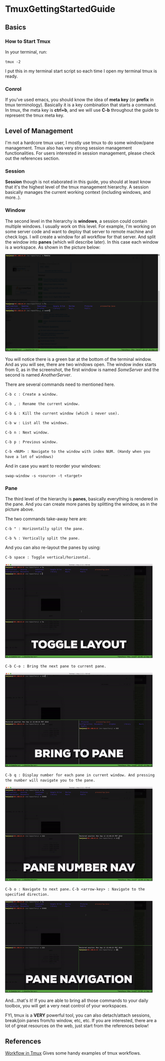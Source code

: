 # TmuxGettingStartedGuide

## Basics

### How to Start Tmux

In your terminal, run:

`tmux -2`

I put this in my terminal start script so each time I open my terminal tmux is ready.

### Conrol

If you've used emacs, you should know the idea of **meta key** (or **prefix** in tmux terminology). Basically it is a key combination that starts a command.
In tmux, the meta key is **ctrl+b**, and we will use **C-b** throughout the guide to represent the tmux meta key.

## Level of Management 

I'm not a hardcore tmux user, I mostly use tmux to do some window/pane management. Tmux also has very strong session management functionalities. For users interested in session management, please check out the references section.

### Session

**Session** though is not elaborated in this guide, you should at least know that it's the highest level of the tmux management hierarchy. A session basically manages the current working context (including windows, and more..).

### Window

The second level in the hierarchy is **windows**, a session could contain multiple windows. I usually work on this level. For example, I'm working on some server code and want to deploy that server to remote machine and check logs. I will create a window for all workflow for that server. And split the window into **panes** (which will describe later). In this case each window is a workspace. As shown in the picture below:

![Workspace](./pics/win1.png)

You will notice there is a green bar at the bottom of the terminal window. And as you will see, there are two windows open. The window index starts from 0, as in the screenshot, the first window is named *SomeServer* and the second is named *AnotherServer*.

There are several commands need to mentioned here.

`C-b c : Create a window.`

`C-b , : Rename the current window.`

`C-b & : Kill the current window (which i never use).`

`C-b w : List all the windows.`

`C-b n : Next window.`

`C-b p : Previous window.`

`C-b <NUM> : Navigate to the window with index NUM. (Handy when you have a lot of windows)`

And in case you want to reorder your windows:

`swap-window -s <source> -t <target>`

### Pane

The third level of the hierarchy is **panes**, basically everything is rendered in the pane. And you can create more panes by splitting the window, as in the picture above.

The two commands take-away here are:

`C-b " : Horizontally split the pane.`

`C-b % : Vertically split the pane.`

And you can also re-layout the panes by using:

`C-b space : Toggle vertical/horizontal.`

![Toggle Layout](./pics/toggle.gif)

`C-b C-o : Bring the next pane to current pane.` 

![Bring To Pane](./pics/bring.gif)

`C-b q : Display number for each pane in current window. And pressing the number will navigate you to the pane.`

![Numbered Navigation](./pics/number.gif)

`C-b o : Navigate to next pane.`
`C-b <arrow-key> : Navigate to the specified direction.`

![Navigation](./pics/nav.gif)

And...that's it! 
If you are able to bring all those commands to your daily toolbox, you will get a very neat control of your workspaces.

FYI, tmux is a **VERY** powerful tool, you can also detach/attach sessions, break/join panes from/to window, etc, etc. 
If you are interested, there are a lot of great resources on the web, just start from the references below!

## References

[Workflow in Tmux](https://coderwall.com/p/_g2vpq/workflow-in-tmux) Gives some handy examples of tmux workflows.
